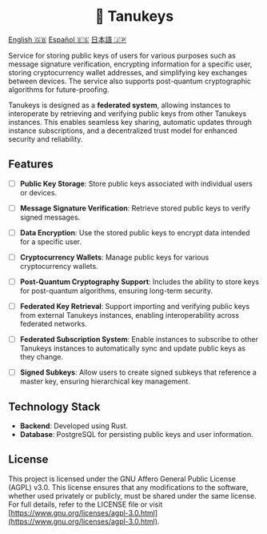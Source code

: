 <h1 align="center">🐻 Tanukeys</h1>

[English 🇬🇧](./README.md) [Español 🇪🇸](./docs/readme/ES.md) [日本語 🇯🇵](./docs/readme/JP.md)

Service for storing public keys of users for various purposes such as message signature verification, encrypting information for a specific user, storing cryptocurrency wallet addresses, and simplifying key exchanges between devices. The service also supports post-quantum cryptographic algorithms for future-proofing.  

Tanukeys is designed as a **federated system**, allowing instances to interoperate by retrieving and verifying public keys from other Tanukeys instances. This enables seamless key sharing, automatic updates through instance subscriptions, and a decentralized trust model for enhanced security and reliability.  



## Features

- [ ] **Public Key Storage**: Store public keys associated with individual users or devices.
- [ ] **Message Signature Verification**: Retrieve stored public keys to verify signed messages.
- [ ] **Data Encryption**: Use the stored public keys to encrypt data intended for a specific user.
- [ ] **Cryptocurrency Wallets**: Manage public keys for various cryptocurrency wallets.
- [ ] **Post-Quantum Cryptography Support**: Includes the ability to store keys for post-quantum algorithms, ensuring long-term security.
- [ ] **Federated Key Retrieval**: Support importing and verifying public keys from external Tanukeys instances, enabling interoperability across federated networks.
- [ ] **Federated Subscription System**: Enable instances to subscribe to other Tanukeys instances to automatically sync and update public keys as they change.
- [ ] **Signed Subkeys**: Allow users to create signed subkeys that reference a master key, ensuring hierarchical key management.


## Technology Stack

- **Backend**: Developed using Rust.
- **Database**: PostgreSQL for persisting public keys and user information.


## License

This project is licensed under the GNU Affero General Public License (AGPL) v3.0. This license ensures that any modifications to the software, whether used privately or publicly, must be shared under the same license. For full details, refer to the LICENSE file or visit [https://www.gnu.org/licenses/agpl-3.0.html](https://www.gnu.org/licenses/agpl-3.0.html).
